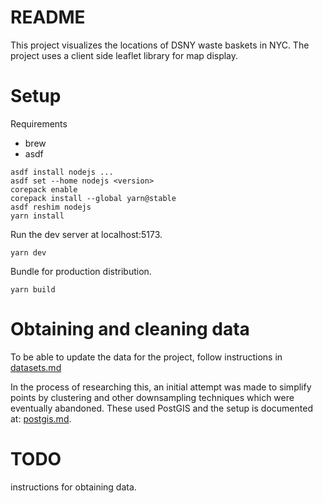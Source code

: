 # README

This project visualizes the locations of DSNY waste baskets in NYC. The project uses a client side
leaflet library for map display.


# Setup

Requirements
- brew
- asdf

```
asdf install nodejs ...
asdf set --home nodejs <version>
corepack enable
corepack install --global yarn@stable
asdf reshim nodejs
yarn install
```

Run the dev server at localhost:5173.
```
yarn dev 
```

Bundle for production distribution.
```
yarn build
```

# Obtaining and cleaning data

To be able to update the data for the project, follow instructions in [datasets.md](datasets.md)

In the process of researching this, an initial attempt was made to simplify points by
clustering and other downsampling techniques which were eventually abandoned.
These used PostGIS and the setup is documented at:
[postgis.md](postgis.md).


# TODO

instructions for obtaining data.


